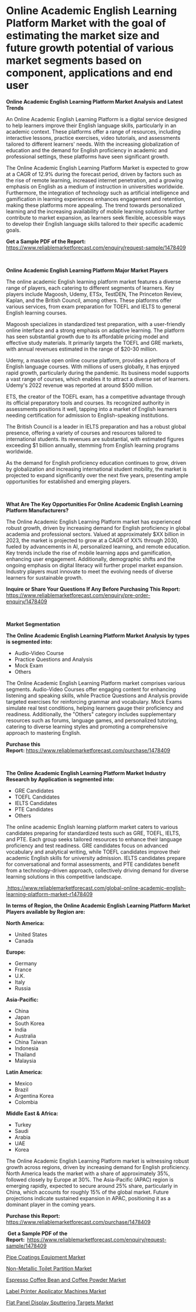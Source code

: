 <p><h1>Online Academic English Learning Platform Market with the goal of estimating the market size and future growth potential of various market segments based on component, applications and end user</h1></p><p><strong>Online Academic English Learning Platform Market Analysis and Latest Trends</strong></p>
<p><p>An Online Academic English Learning Platform is a digital service designed to help learners improve their English language skills, particularly in an academic context. These platforms offer a range of resources, including interactive lessons, practice exercises, video tutorials, and assessments tailored to different learners' needs. With the increasing globalization of education and the demand for English proficiency in academic and professional settings, these platforms have seen significant growth.</p><p>The Online Academic English Learning Platform Market is expected to grow at a CAGR of 12.9% during the forecast period, driven by factors such as the rise of remote learning, increased internet penetration, and a growing emphasis on English as a medium of instruction in universities worldwide. Furthermore, the integration of technology such as artificial intelligence and gamification in learning experiences enhances engagement and retention, making these platforms more appealing. The trend towards personalized learning and the increasing availability of mobile learning solutions further contribute to market expansion, as learners seek flexible, accessible ways to develop their English language skills tailored to their specific academic goals.</p></p>
<p><strong>Get a Sample PDF of the Report:&nbsp;</strong> <a href="https://www.reliablemarketforecast.com/enquiry/request-sample/1478409?utm_campaign=1108&utm_medium=2&utm_source=Github&utm_content=ia&utm_term=09122024&utm_id=online-academic-english-learning-platform">https://www.reliablemarketforecast.com/enquiry/request-sample/1478409</a></p>
<p>&nbsp;</p>
<p><strong>Online Academic English Learning Platform Major Market Players</strong></p>
<p><p>The online academic English learning platform market features a diverse range of players, each catering to different segments of learners. Key players include Magoosh, Udemy, ETSx, TestDEN, The Princeton Review, Kaplan, and the British Council, among others. These platforms offer various services, from exam preparation for TOEFL and IELTS to general English learning courses.</p><p>Magoosh specializes in standardized test preparation, with a user-friendly online interface and a strong emphasis on adaptive learning. The platform has seen substantial growth due to its affordable pricing model and effective study materials. It primarily targets the TOEFL and GRE markets, with annual revenues estimated in the range of $20-30 million.</p><p>Udemy, a massive open online course platform, provides a plethora of English language courses. With millions of users globally, it has enjoyed rapid growth, particularly during the pandemic. Its business model supports a vast range of courses, which enables it to attract a diverse set of learners. Udemy's 2022 revenue was reported at around $500 million.</p><p>ETS, the creator of the TOEFL exam, has a competitive advantage through its official preparatory tools and courses. Its recognized authority in assessments positions it well, tapping into a market of English learners needing certification for admission to English-speaking institutions.</p><p>The British Council is a leader in IELTS preparation and has a robust global presence, offering a variety of courses and resources tailored to international students. Its revenues are substantial, with estimated figures exceeding $1 billion annually, stemming from English learning programs worldwide.</p><p>As the demand for English proficiency education continues to grow, driven by globalization and increasing international student mobility, the market is projected to expand significantly over the next five years, presenting ample opportunities for established and emerging players.</p></p>
<p>&nbsp;</p>
<p><strong>What Are The Key Opportunities For Online Academic English Learning Platform Manufacturers?</strong></p>
<p><p>The Online Academic English Learning Platform market has experienced robust growth, driven by increasing demand for English proficiency in global academia and professional sectors. Valued at approximately $XX billion in 2023, the market is projected to grow at a CAGR of XX% through 2030, fueled by advancements in AI, personalized learning, and remote education. Key trends include the rise of mobile learning apps and gamification, enhancing user engagement. Additionally, demographic shifts and the ongoing emphasis on digital literacy will further propel market expansion. Industry players must innovate to meet the evolving needs of diverse learners for sustainable growth.</p></p>
<p><strong>Inquire or Share Your Questions If Any Before Purchasing This Report:</strong> <a href="https://www.reliablemarketforecast.com/enquiry/pre-order-enquiry/1478409?utm_campaign=1108&utm_medium=2&utm_source=Github&utm_content=ia&utm_term=09122024&utm_id=online-academic-english-learning-platform">https://www.reliablemarketforecast.com/enquiry/pre-order-enquiry/1478409</a></p>
<p>&nbsp;</p>
<p><strong>Market Segmentation</strong></p>
<p><strong>The Online Academic English Learning Platform Market Analysis by types is segmented into:</strong></p>
<p><ul><li>Audio-Video Course</li><li>Practice Questions and Analysis</li><li>Mock Exam</li><li>Others</li></ul></p>
<p><p>The Online Academic English Learning Platform market comprises various segments. Audio-Video Courses offer engaging content for enhancing listening and speaking skills, while Practice Questions and Analysis provide targeted exercises for reinforcing grammar and vocabulary. Mock Exams simulate real test conditions, helping learners gauge their proficiency and readiness. Additionally, the "Others" category includes supplementary resources such as forums, language games, and personalized tutoring, catering to diverse learning styles and promoting a comprehensive approach to mastering English.</p></p>
<p><strong>Purchase this Report:&nbsp;</strong><a href="https://www.reliablemarketforecast.com/purchase/1478409?utm_campaign=1108&utm_medium=2&utm_source=Github&utm_content=ia&utm_term=09122024&utm_id=online-academic-english-learning-platform">https://www.reliablemarketforecast.com/purchase/1478409</a></p>
<p>&nbsp;</p>
<p><strong>The Online Academic English Learning Platform Market Industry Research by Application is segmented into:</strong></p>
<p><ul><li>GRE Candidates</li><li>TOEFL Candidates</li><li>IELTS Candidates</li><li>PTE Candidates</li><li>Others</li></ul></p>
<p><p>The online academic English learning platform market caters to various candidates preparing for standardized tests such as GRE, TOEFL, IELTS, and PTE. Each group seeks tailored resources to enhance their language proficiency and test readiness. GRE candidates focus on advanced vocabulary and analytical writing, while TOEFL candidates improve their academic English skills for university admission. IELTS candidates prepare for conversational and formal assessments, and PTE candidates benefit from a technology-driven approach, collectively driving demand for diverse learning solutions in this competitive landscape.</p></p>
<p><a href="https://www.reliablemarketforecast.com/global-online-academic-english-learning-platform-market-r1478409?utm_campaign=1108&utm_medium=2&utm_source=Github&utm_content=ia&utm_term=09122024&utm_id=online-academic-english-learning-platform">&nbsp;https://www.reliablemarketforecast.com/global-online-academic-english-learning-platform-market-r1478409</a></p>
<p><strong>In terms of Region, the Online Academic English Learning Platform Market Players available by Region are:</strong></p>
<p>
    <p> <strong> North America: </strong>
        <ul>
            <li>United States</li>
            <li>Canada</li>
        </ul>
        </p> 
    <p> <strong> Europe: </strong>
        <ul>
            <li>Germany</li>
            <li>France</li>
            <li>U.K.</li>
            <li>Italy</li>
            <li>Russia</li>
        </ul>
        </p> 
    <p> <strong> Asia-Pacific: </strong>
        <ul>
            <li>China</li>
            <li>Japan</li>
            <li>South Korea</li>
            <li>India</li>
            <li>Australia</li>
            <li>China Taiwan</li>
            <li>Indonesia</li>
            <li>Thailand</li>
            <li>Malaysia</li>
        </ul>
        </p> 
    <p> <strong> Latin America: </strong>
        <ul>
            <li>Mexico</li>
            <li>Brazil</li>
            <li>Argentina Korea</li>
            <li>Colombia</li>
        </ul>
        </p> 
    <p> <strong> Middle East & Africa: </strong>
        <ul>
            <li>Turkey</li>
            <li>Saudi</li>
            <li>Arabia</li>
            <li>UAE</li>
            <li>Korea</li>
        </ul>
    </p>
    </p>
<p><p>The Online Academic English Learning Platform market is witnessing robust growth across regions, driven by increasing demand for English proficiency. North America leads the market with a share of approximately 35%, followed closely by Europe at 30%. The Asia-Pacific (APAC) region is emerging rapidly, expected to secure around 25% share, particularly in China, which accounts for roughly 15% of the global market. Future projections indicate sustained expansion in APAC, positioning it as a dominant player in the coming years.</p></p>
<p><strong>Purchase this Report: </strong><a href="https://www.reliablemarketforecast.com/purchase/1478409?utm_campaign=1108&utm_medium=2&utm_source=Github&utm_content=ia&utm_term=09122024&utm_id=online-academic-english-learning-platform">https://www.reliablemarketforecast.com/purchase/1478409</a></p>
<p>&nbsp;<strong>Get a Sample PDF of the Report:&nbsp;&nbsp;</strong><a href="https://www.reliablemarketforecast.com/enquiry/request-sample/1478409?utm_campaign=1108&utm_medium=2&utm_source=Github&utm_content=ia&utm_term=09122024&utm_id=online-academic-english-learning-platform">https://www.reliablemarketforecast.com/enquiry/request-sample/1478409</a></p>
<p><strong></strong></p>
<p><p><a href="https://www.linkedin.com/pulse/market-insights-global-pipe-coatings-equipment-forecast-innovation-4qnlf?utm_campaign=1108&utm_medium=2&utm_source=Github&utm_content=ia&utm_term=09122024&utm_id=online-academic-english-learning-platform">Pipe Coatings Equipment Market</a></p><p><a href="https://github.com/CliffMedina6/Market-Research-Report-List-7/blob/main/non-metallic-toilet-partition-market.md?utm_campaign=1108&utm_medium=2&utm_source=Github&utm_content=ia&utm_term=09122024&utm_id=online-academic-english-learning-platform">Non-Metallic Toilet Partition Market</a></p><p><a href="https://www.linkedin.com/pulse/espresso-coffee-bean-powder-market-research-report-detail-laying-us8bf?utm_campaign=1108&utm_medium=2&utm_source=Github&utm_content=ia&utm_term=09122024&utm_id=online-academic-english-learning-platform">Espresso Coffee Bean and Coffee Powder Market</a></p><p><a href="https://www.linkedin.com/pulse/emerging-technologies-reshaping-label-printer-applicator-machines-skixf?utm_campaign=1108&utm_medium=2&utm_source=Github&utm_content=ia&utm_term=09122024&utm_id=online-academic-english-learning-platform">Label Printer Applicator Machines Market</a></p><p><a href="https://www.linkedin.com/pulse/flat-panel-display-sputtering-targets-market-research-report-xccbe?utm_campaign=1108&utm_medium=2&utm_source=Github&utm_content=ia&utm_term=09122024&utm_id=online-academic-english-learning-platform">Flat Panel Display Sputtering Targets Market</a></p></p>